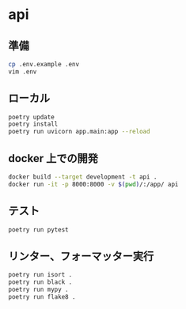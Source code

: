 # api

## 準備

```bash
cp .env.example .env
vim .env
```

## ローカル

```bash
poetry update
poetry install
poetry run uvicorn app.main:app --reload
```

## docker 上での開発

```bash
docker build --target development -t api .
docker run -it -p 8000:8000 -v $(pwd)/:/app/ api
```

## テスト

```bash
poetry run pytest
```

## リンター、フォーマッター実行

```bash
poetry run isort .
poetry run black .
poetry run mypy .
poetry run flake8 .
```

